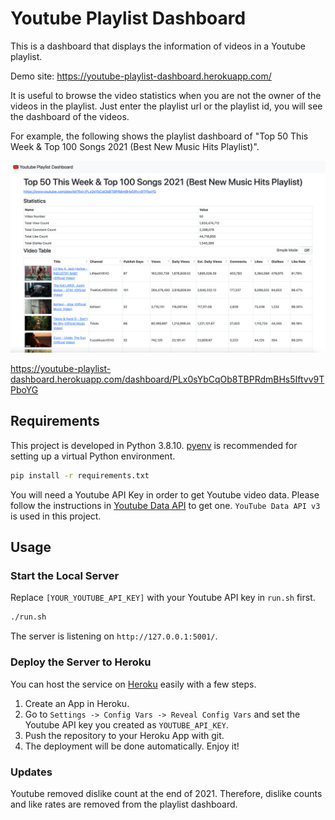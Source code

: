 # Youtube Playlist Dashboard

This is a dashboard that displays the information of videos in a Youtube playlist.

Demo site: https://youtube-playlist-dashboard.herokuapp.com/

It is useful to browse the video statistics when you are not the owner of the videos in the playlist. Just enter the playlist url or the playlist id, you will see the dashboard of the videos.

For example, the following shows the playlist dashboard of "Top 50 This Week & Top 100 Songs 2021 (Best New Music Hits Playlist)".

![Example](https://github.com/elvisyjlin/youtube-playlist-dashboard/blob/main/images/example.png)

https://youtube-playlist-dashboard.herokuapp.com/dashboard/PLx0sYbCqOb8TBPRdmBHs5Iftvv9TPboYG

## Requirements

This project is developed in Python 3.8.10. [pyenv](https://github.com/pyenv/pyenv) is recommended for setting up a virtual Python environment.

```bash
pip install -r requirements.txt
```

You will need a Youtube API Key in order to get Youtube video data. Please follow the instructions in [Youtube Data API](https://developers.google.com/youtube/v3/getting-started) to get one. `YouTube Data API v3` is used in this project.

## Usage

### Start the Local Server

Replace `[YOUR_YOUTUBE_API_KEY]` with your Youtube API key in `run.sh` first.

```bash
./run.sh
```

The server is listening on `http://127.0.0.1:5001/`.

### Deploy the Server to Heroku

You can host the service on [Heroku](https://www.heroku.com) easily with a few steps.

1. Create an App in Heroku.
2. Go to `Settings -> Config Vars -> Reveal Config Vars` and set the Youtube API key you created as `YOUTUBE_API_KEY`.
3. Push the repository to your Heroku App with git.
4. The deployment will be done automatically. Enjoy it!

### Updates

Youtube removed dislike count at the end of 2021. Therefore, dislike counts and like rates are removed from the playlist dashboard.

